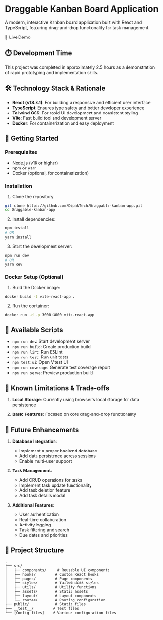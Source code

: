 # Draggable Kanban Board Application

A modern, interactive Kanban board application built with React and TypeScript, featuring drag-and-drop functionality for task management.

🚀 [Live Demo](https://draggable-kanban-app-vrit.vercel.app/)

## ⏱️ Development Time

This project was completed in approximately 2.5 hours as a demonstration of rapid prototyping and implementation skills.

## 🛠️ Technology Stack & Rationale

- **React (v18.3.1)**: For building a responsive and efficient user interface
- **TypeScript**: Ensures type safety and better developer experience
- **Tailwind CSS**: For rapid UI development and consistent styling
- **Vite**: Fast build tool and development server
- **Docker**: For containerization and easy deployment

## 🚀 Getting Started

### Prerequisites

- Node.js (v18 or higher)
- npm or yarn
- Docker (optional, for containerization)

### Installation

1. Clone the repository:

```bash
git clone https://github.com/DipakTech/Draggable-kanban-app.git
cd Draggable-kanban-app
```

2. Install dependencies:

```bash
npm install
# OR
yarn install
```

3. Start the development server:

```bash
npm run dev
# OR
yarn dev
```

### Docker Setup (Optional)

1. Build the Docker image:

```bash
docker build -t vite-react-app .
```

2. Run the container:

```bash
docker run -d -p 3000:3000 vite-react-app
```

## 📝 Available Scripts

- `npm run dev`: Start development server
- `npm run build`: Create production build
- `npm run lint`: Run ESLint
- `npm run test`: Run unit tests
- `npm test:ui`: Open Vitest UI
- `npm run coverage`: Generate test coverage report
- `npm run serve`: Preview production build

## 🎯 Known Limitations & Trade-offs

1. **Local Storage**: Currently using browser's local storage for data persistence

2. **Basic Features**: Focused on core drag-and-drop functionality

## 🚀 Future Enhancements

1. **Database Integration**:

   - Implement a proper backend database
   - Add data persistence across sessions
   - Enable multi-user support

2. **Task Management**:

   - Add CRUD operations for tasks
   - Implement task update functionality
   - Add task deletion feature
   - Add task details modal

3. **Additional Features**:
   - User authentication
   - Real-time collaboration
   - Activity logging
   - Task filtering and search
   - Due dates and priorities

## 📁 Project Structure

```
.
├── src/
│   ├── components/     # Reusable UI components
│   ├── hooks/         # Custom React hooks
│   ├── pages/         # Page components
│   ├── styles/        # TailwindCSS styles
│   ├── utils/         # Utility functions
│   ├── assets/        # Static assets
│   ├── layout/        # Layout components
│   └── routes/        # Routing configuration
├── public/            # Static files
├── __test__/         # Test files
└── [Config files]    # Various configuration files
```
